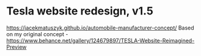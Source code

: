 # Tesla website redesign, v1.5
https://jacekmatuszyk.github.io/automobile-manufacturer-concept/
Based on my original concept - https://www.behance.net/gallery/124679897/TESLA-Website-Reimagined-Preview
